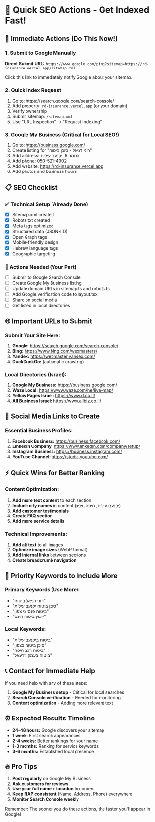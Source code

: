 # 🚀 Quick SEO Actions - Get Indexed Fast!

## 🎯 Immediate Actions (Do This Now!)

### 1. Submit to Google Manually

**Direct Submit URL:** `https://www.google.com/ping?sitemap=https://rd-insurance.vercel.app/sitemap.xml`

Click this link to immediately notify Google about your sitemap.

### 2. Quick Index Request

1. Go to: https://search.google.com/search-console/
2. Add property: `rd-insurance.vercel.app` (or your domain)
3. Verify ownership
4. Submit sitemap: `/sitemap.xml`
5. Use "URL Inspection" → "Request Indexing"

### 3. Google My Business (Critical for Local SEO!)

1. Go to: https://business.google.com/
2. Create listing for "רוני דניאל - סוכן ביטוח"
3. Add address: התמר 6, יקנעם עילית
4. Add phone: 050-521-4902
5. Add website: https://rd-insurance.vercel.app
6. Add photos and business hours

## 📋 SEO Checklist

### ✅ Technical Setup (Already Done)

- [x] Sitemap.xml created
- [x] Robots.txt created
- [x] Meta tags optimized
- [x] Structured data (JSON-LD)
- [x] Open Graph tags
- [x] Mobile-friendly design
- [x] Hebrew language tags
- [x] Geographic targeting

### 🔲 Actions Needed (Your Part)

- [ ] Submit to Google Search Console
- [ ] Create Google My Business listing
- [ ] Update domain URLs in sitemap.ts and robots.ts
- [ ] Add Google verification code to layout.tsx
- [ ] Share on social media
- [ ] Get listed in local directories

## 🌐 Important URLs to Submit

### Submit Your Site Here:

1. **Google:** https://search.google.com/search-console/
2. **Bing:** https://www.bing.com/webmasters/
3. **Yandex:** https://webmaster.yandex.com/
4. **DuckDuckGo:** (automatic crawling)

### Local Directories (Israel):

1. **Google My Business:** https://business.google.com/
2. **Waze Local:** https://www.waze.com/he/live-map/
3. **Yellow Pages Israel:** https://www.d.co.il/
4. **All Business Israel:** https://www.allbiz.co.il/

## 📱 Social Media Links to Create

### Essential Business Profiles:

1. **Facebook Business:** https://business.facebook.com/
2. **LinkedIn Company:** https://www.linkedin.com/company/setup/
3. **Instagram Business:** https://business.instagram.com/
4. **YouTube Channel:** https://studio.youtube.com/

## ⚡ Quick Wins for Better Ranking

### Content Optimization:

1. **Add more text content** to each section
2. **Include city names** in content (יקנעם עילית, חיפה, צפון)
3. **Add customer testimonials**
4. **Create FAQ section**
5. **Add more service details**

### Technical Improvements:

1. **Add alt text** to all images
2. **Optimize image sizes** (WebP format)
3. **Add internal links** between sections
4. **Create breadcrumb navigation**

## 🎯 Priority Keywords to Include More

### Primary Keywords (Use More):

- "רוני דניאל ביטוח"
- "סוכן ביטוח יקנעם עילית"
- "ביטוח פנסיוני צפון"
- "ייעוץ ביטוח חינם"

### Local Keywords:

- "ביטוח ביקנעם עילית"
- "סוכן ביטוח בצפון"
- "ביטוח רכב חיפה"
- "ביטוח בעמק יזרעאל"

## 📞 Contact for Immediate Help

If you need help with any of these steps:

1. **Google My Business setup** - Critical for local searches
2. **Search Console verification** - Needed for monitoring
3. **Content optimization** - Adding more relevant text

## ⏰ Expected Results Timeline

- **24-48 hours:** Google discovers your sitemap
- **1 week:** First search appearances
- **2-4 weeks:** Better rankings for your name
- **1-3 months:** Ranking for service keywords
- **3-6 months:** Established local presence

## 🔥 Pro Tips

1. **Post regularly** on Google My Business
2. **Ask customers for reviews**
3. **Use your full name + location** in content
4. **Keep NAP consistent** (Name, Address, Phone) everywhere
5. **Monitor Search Console weekly**

Remember: The sooner you do these actions, the faster you'll appear in Google!
